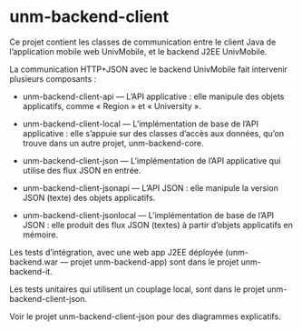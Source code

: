 # unm-backend-client

Ce projet contient les classes de communication entre le client Java de l’application mobile web UnivMobile,
et le backend J2EE UnivMobile.

La communication HTTP+JSON avec le backend UnivMobile fait intervenir 
plusieurs composants :

  * unm-backend-client-api — L’API applicative : elle manipule des objets applicatifs, comme « Region » et « University ».

  * unm-backend-client-local — L’implémentation de base de l’API applicative : 
elle s’appuie sur des classes d’accès aux
données, qu’on trouve dans un autre projet,
unm-backend-core.

  * unm-backend-client-json — L’implémentation de l’API applicative qui
         utilise des flux JSON en entrée.
   
  * unm-backend-client-jsonapi — L’API JSON : elle manipule la version JSON
         (texte) des objets applicatifs.
                           
  * unm-backend-client-jsonlocal — L’implémentation de base de l’API JSON : 
         elle produit des flux JSON (textes) à partir
         d’objets applicatifs en mémoire.

Les tests d’intégration, avec une web app J2EE déployée
(unm-backend.war — projet unm-backend-app) sont dans le projet
unm-backend-it.
    
Les tests unitaires qui utilisent un couplage local,
sont dans le projet unm-backend-client-json.

Voir le projet unm-backend-client-json pour des diagrammes explicatifs.
